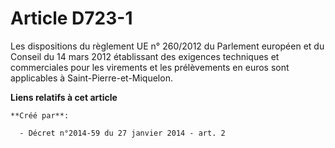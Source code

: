 # Article D723-1

Les dispositions du règlement UE n° 260/2012 du Parlement européen et du Conseil du 14 mars 2012 établissant des exigences
techniques et commerciales pour les virements et les prélèvements en euros sont applicables à Saint-Pierre-et-Miquelon.

**Liens relatifs à cet article**

	**Créé par**:

	  - Décret n°2014-59 du 27 janvier 2014 - art. 2

